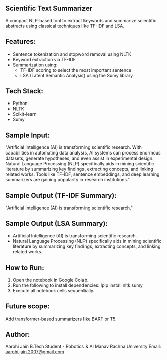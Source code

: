 ## Scientific Text Summarizer

A compact NLP-based tool to extract keywords and summarize scientific abstracts using classical techniques like TF-IDF and LSA.

## Features:
- Sentence tokenization and stopword removal using NLTK
- Keyword extraction via TF-IDF
- Summarization using:
  - TF-IDF scoring to select the most important sentence
  - LSA (Latent Semantic Analysis) using the Sumy library

## Tech Stack:
- Python
- NLTK
- Scikit-learn
- Sumy

## Sample Input:
"Artificial Intelligence (AI) is transforming scientific research. With capabilities in automating data analysis, AI systems can process enormous datasets, generate hypotheses, and even assist in experimental design. Natural Language Processing (NLP) specifically aids in mining scientific literature by summarizing key findings, extracting concepts, and linking related works. Tools like TF-IDF, sentence embeddings, and deep learning summarizers are gaining popularity in research institutions."

## Sample Output (TF-IDF Summary):
"Artificial Intelligence (AI) is transforming scientific research."

## Sample Output (LSA Summary):
- Artificial Intelligence (AI) is transforming scientific research.
- Natural Language Processing (NLP) specifically aids in mining scientific literature by summarizing key findings, extracting concepts, and linking related works.

## How to Run:
1. Open the notebook in Google Colab.
2. Run the following to install dependencies:
   !pip install nltk sumy
3. Execute all notebook cells sequentially.

## Future scope: 
Add transformer-based summarizers like BART or T5.

## Author:
Aarohi Jain
B.Tech Student - Robotics & AI
Manav Rachna University
Email: aarohi.jain.2007@gmail.com

